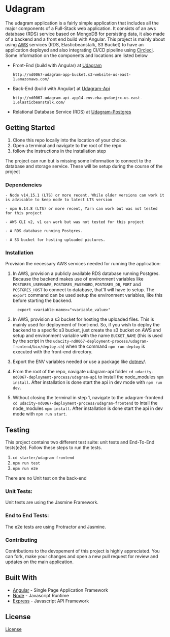# Udagram

The udagram application is a fairly simple application that includes all the major components of a Full-Stack web application.
It consists of an aws database (RDS) service based on MongoDB for persisting data, it also made of a backend and a front
end build with Angular. This project is mainly about using [AWS](https://aws.amazon.com/) services 
(RDS, Elasticbeanstalk, S3 Bucket) to have an application deployed and also integrating CI/CD pipeline using 
[Circleci](https://circleci.com/). Some information on the components and locations are listed below

* Front-End (build with Angular) at [Udagram](http://nd0067-udagram-app-bucket.s3-website-us-east-1.amazonaws.com/)
  
  ``http://nd0067-udagram-app-bucket.s3-website-us-east-1.amazonaws.com/``

  
* Back-End (build with Angular) at [Udagram-Api](http://nd0067-udagram-api-app14-env.eba-gvdaejrx.us-east-1.elasticbeanstalk.com/)
  
  ``http://nd0067-udagram-api-app14-env.eba-gvdaejrx.us-east-1.elasticbeanstalk.com/``


* Relational Database Service (RDS) at [Udagram-Postgres](fsnd-udacity-db.cx3r2hkzjjmg.us-east-1.rds.amazonaws.com)
## Getting Started

1. Clone this repo locally into the location of your choice.
1. Open a terminal and navigate to the root of the repo
1. follow the instructions in the installation step

The project can run but is missing some information to connect to the database and storage service. These will be setup during the course of the project

### Dependencies

```
- Node v14.15.1 (LTS) or more recent. While older versions can work it is advisable to keep node to latest LTS version

- npm 6.14.8 (LTS) or more recent, Yarn can work but was not tested for this project

- AWS CLI v2, v1 can work but was not tested for this project

- A RDS database running Postgres.

- A S3 bucket for hosting uploaded pictures.

```

### Installation

Provision the necessary AWS services needed for running the application:

1. In AWS, provision a publicly available RDS database running Postgres. 
   Because the backend makes use of environment variables like 
   ``POSTGRES_USERNAME``, ``POSTGRES_PASSWORD``, ``POSTGRES_DB``, ``PORT`` and ``POSTGRES_HOST`` to connect to database, 
   that'll will have to setup. The `export` command can be used setup the environment variables, like this before starting 
   the backend.
   
   ```
     export <variable-name>="<variable_value>"
   ```
1. In AWS, provision a s3 bucket for hosting the uploaded files. This is mainly used for deployment of front-end. 
   So, if you wish to deploy the backend to a specific s3 bucket, just create the s3 bucket on AWS and setup and environment
   variable with the name `BUCKET_NAME` (this is used by the script in the `udacity-nd0067-deployment-process/udagram-frontend/bin/deploy.sh`)
   when the command `npm run deploy` is executed with the front-end directory. 
   
1. Export the ENV variables needed or use a package like [dotnev](https://www.npmjs.com/package/dotenv)/.
   
1. From the root of the repo, navigate udagram-api folder `cd udacity-nd0067-deployment-process/udagram-api` to 
   install the node_modules `npm install`. After installation is done start the api in dev mode with `npm run dev`.

1. Without closing the terminal in step 1, navigate to the udagram-frontend `cd udacity-nd0067-deployment-process/udagram-frontend` 
   to intall the node_modules `npm install`. After installation is done start the api in dev mode with `npm run start`.

## Testing

This project contains two different test suite: unit tests and End-To-End tests(e2e). Follow these steps to run the tests.

1. `cd starter/udagram-frontend`
1. `npm run test`
1. `npm run e2e`

There are no Unit test on the back-end

### Unit Tests:

Unit tests are using the Jasmine Framework.

### End to End Tests:

The e2e tests are using Protractor and Jasmine.

### Contributing

Contributions to the devopement of this project is highly appreciated. You can fork, make your changes and open a new 
pull request for review and updates on the main application. 

## Built With

- [Angular](https://angular.io/) - Single Page Application Framework
- [Node](https://nodejs.org) - Javascript Runtime
- [Express](https://expressjs.com/) - Javascript API Framework


## License

[License](LICENSE.txt)
